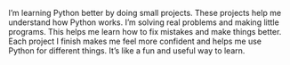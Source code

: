 I’m learning Python better by doing small projects. These projects help me understand how Python works. I’m solving real problems and making little programs. This helps me learn how to fix mistakes and make things better. Each project I finish makes me feel more confident and helps me use Python for different things. It’s like a fun and useful way to learn.

